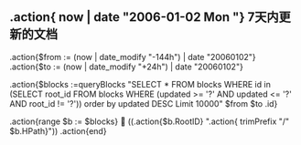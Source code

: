 ## .action{ now | date "2006-01-02 Mon "} 7天内更新的文档

.action{$from := (now | date_modify "-144h") | date "20060102"}
.action{$to := (now | date_modify "+24h") | date "20060102"}

.action{$blocks :=queryBlocks "SELECT * FROM blocks WHERE id in (SELECT root_id FROM blocks WHERE (updated >= '?' AND updated <= '?' AND root_id != '?')) order by updated DESC Limit 10000" $from $to .id}

.action{range $b := $blocks}
📙 ((.action{$b.RootID} ".action{ trimPrefix "/" $b.HPath}"))
.action{end}

